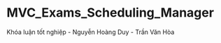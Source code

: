 MVC_Exams_Scheduling_Manager
============================

Khóa luận tốt nghiệp - Nguyễn Hoàng Duy - Trần Văn Hòa